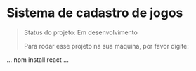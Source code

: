 <h1>Sistema de cadastro de jogos</h1>

>Status do projeto: Em desenvolvimento
>
>Para rodar esse projeto na sua máquina, por favor digite:


...
npm install react
...
